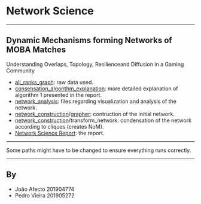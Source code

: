 # Network Science

-------------------

## Dynamic Mechanisms forming Networks of MOBA Matches
Understanding Overlaps, Topology, Resilienceand Diffusion in a Gaming Community

- [all_ranks_graph](all_ranks_graph): raw data used.
- [consensation_algorithm_explanation](consensation_algorithm_explanation): more detailed explanation of algorithm 1 presented in the report.
- [network_analysis](network_analysis): files regarding visualization and analysis of the network.
- [network_construction](network_construction)/[grapher](../Data/grapher): contruction of the initial network.
- [network_construction](network_construction)/transform_network: condensation of the network according to cliques (creates NoM).
- [Network Science Report](report/project.pdf): the report.


-------------------

Some paths might have to be changed to ensure everything runs correctly.

-------------------
## By
- João Afecto 201904774
- Pedro Vieira 201905272
